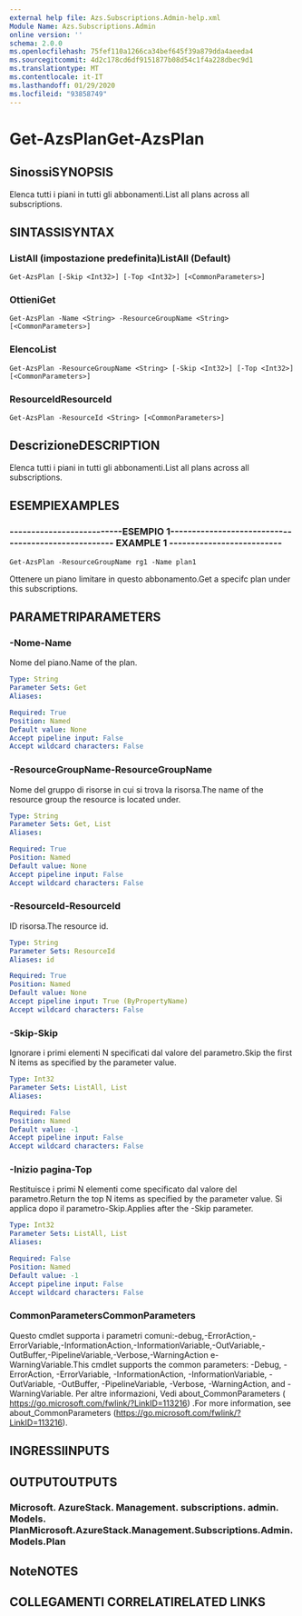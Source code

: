 ```yaml
---
external help file: Azs.Subscriptions.Admin-help.xml
Module Name: Azs.Subscriptions.Admin
online version: ''
schema: 2.0.0
ms.openlocfilehash: 75fef110a1266ca34bef645f39a879dda4aeeda4
ms.sourcegitcommit: 4d2c178cd6df9151877b08d54c1f4a228dbec9d1
ms.translationtype: MT
ms.contentlocale: it-IT
ms.lasthandoff: 01/29/2020
ms.locfileid: "93858749"
---
```

# <span data-ttu-id="54012-101">Get-AzsPlan</span><span class="sxs-lookup"><span data-stu-id="54012-101">Get-AzsPlan</span></span>

## <span data-ttu-id="54012-102">Sinossi</span><span class="sxs-lookup"><span data-stu-id="54012-102">SYNOPSIS</span></span>
<span data-ttu-id="54012-103">Elenca tutti i piani in tutti gli abbonamenti.</span><span class="sxs-lookup"><span data-stu-id="54012-103">List all plans across all subscriptions.</span></span>

## <span data-ttu-id="54012-104">SINTASSI</span><span class="sxs-lookup"><span data-stu-id="54012-104">SYNTAX</span></span>

### <span data-ttu-id="54012-105">ListAll (impostazione predefinita)</span><span class="sxs-lookup"><span data-stu-id="54012-105">ListAll (Default)</span></span>
```
Get-AzsPlan [-Skip <Int32>] [-Top <Int32>] [<CommonParameters>]
```

### <span data-ttu-id="54012-106">Ottieni</span><span class="sxs-lookup"><span data-stu-id="54012-106">Get</span></span>
```
Get-AzsPlan -Name <String> -ResourceGroupName <String> [<CommonParameters>]
```

### <span data-ttu-id="54012-107">Elenco</span><span class="sxs-lookup"><span data-stu-id="54012-107">List</span></span>
```
Get-AzsPlan -ResourceGroupName <String> [-Skip <Int32>] [-Top <Int32>] [<CommonParameters>]
```

### <span data-ttu-id="54012-108">ResourceId</span><span class="sxs-lookup"><span data-stu-id="54012-108">ResourceId</span></span>
```
Get-AzsPlan -ResourceId <String> [<CommonParameters>]
```

## <span data-ttu-id="54012-109">Descrizione</span><span class="sxs-lookup"><span data-stu-id="54012-109">DESCRIPTION</span></span>
<span data-ttu-id="54012-110">Elenca tutti i piani in tutti gli abbonamenti.</span><span class="sxs-lookup"><span data-stu-id="54012-110">List all plans across all subscriptions.</span></span>

## <span data-ttu-id="54012-111">ESEMPI</span><span class="sxs-lookup"><span data-stu-id="54012-111">EXAMPLES</span></span>

### <span data-ttu-id="54012-112">--------------------------ESEMPIO 1--------------------------</span><span class="sxs-lookup"><span data-stu-id="54012-112">-------------------------- EXAMPLE 1 --------------------------</span></span>
```
Get-AzsPlan -ResourceGroupName rg1 -Name plan1
```

<span data-ttu-id="54012-113">Ottenere un piano limitare in questo abbonamento.</span><span class="sxs-lookup"><span data-stu-id="54012-113">Get a specifc plan under this subscriptions.</span></span>

## <span data-ttu-id="54012-114">PARAMETRI</span><span class="sxs-lookup"><span data-stu-id="54012-114">PARAMETERS</span></span>

### <span data-ttu-id="54012-115">-Nome</span><span class="sxs-lookup"><span data-stu-id="54012-115">-Name</span></span>
<span data-ttu-id="54012-116">Nome del piano.</span><span class="sxs-lookup"><span data-stu-id="54012-116">Name of the plan.</span></span>

```yaml
Type: String
Parameter Sets: Get
Aliases: 

Required: True
Position: Named
Default value: None
Accept pipeline input: False
Accept wildcard characters: False
```

### <span data-ttu-id="54012-117">-ResourceGroupName</span><span class="sxs-lookup"><span data-stu-id="54012-117">-ResourceGroupName</span></span>
<span data-ttu-id="54012-118">Nome del gruppo di risorse in cui si trova la risorsa.</span><span class="sxs-lookup"><span data-stu-id="54012-118">The name of the resource group the resource is located under.</span></span>

```yaml
Type: String
Parameter Sets: Get, List
Aliases: 

Required: True
Position: Named
Default value: None
Accept pipeline input: False
Accept wildcard characters: False
```

### <span data-ttu-id="54012-119">-ResourceId</span><span class="sxs-lookup"><span data-stu-id="54012-119">-ResourceId</span></span>
<span data-ttu-id="54012-120">ID risorsa.</span><span class="sxs-lookup"><span data-stu-id="54012-120">The resource id.</span></span>

```yaml
Type: String
Parameter Sets: ResourceId
Aliases: id

Required: True
Position: Named
Default value: None
Accept pipeline input: True (ByPropertyName)
Accept wildcard characters: False
```

### <span data-ttu-id="54012-121">-Skip</span><span class="sxs-lookup"><span data-stu-id="54012-121">-Skip</span></span>
<span data-ttu-id="54012-122">Ignorare i primi elementi N specificati dal valore del parametro.</span><span class="sxs-lookup"><span data-stu-id="54012-122">Skip the first N items as specified by the parameter value.</span></span>

```yaml
Type: Int32
Parameter Sets: ListAll, List
Aliases: 

Required: False
Position: Named
Default value: -1
Accept pipeline input: False
Accept wildcard characters: False
```

### <span data-ttu-id="54012-123">-Inizio pagina</span><span class="sxs-lookup"><span data-stu-id="54012-123">-Top</span></span>
<span data-ttu-id="54012-124">Restituisce i primi N elementi come specificato dal valore del parametro.</span><span class="sxs-lookup"><span data-stu-id="54012-124">Return the top N items as specified by the parameter value.</span></span>
<span data-ttu-id="54012-125">Si applica dopo il parametro-Skip.</span><span class="sxs-lookup"><span data-stu-id="54012-125">Applies after the -Skip parameter.</span></span>

```yaml
Type: Int32
Parameter Sets: ListAll, List
Aliases: 

Required: False
Position: Named
Default value: -1
Accept pipeline input: False
Accept wildcard characters: False
```

### <span data-ttu-id="54012-126">CommonParameters</span><span class="sxs-lookup"><span data-stu-id="54012-126">CommonParameters</span></span>
<span data-ttu-id="54012-127">Questo cmdlet supporta i parametri comuni:-debug,-ErrorAction,-ErrorVariable,-InformationAction,-InformationVariable,-OutVariable,-OutBuffer,-PipelineVariable,-Verbose,-WarningAction e-WarningVariable.</span><span class="sxs-lookup"><span data-stu-id="54012-127">This cmdlet supports the common parameters: -Debug, -ErrorAction, -ErrorVariable, -InformationAction, -InformationVariable, -OutVariable, -OutBuffer, -PipelineVariable, -Verbose, -WarningAction, and -WarningVariable.</span></span> <span data-ttu-id="54012-128">Per altre informazioni, Vedi about_CommonParameters ( https://go.microsoft.com/fwlink/?LinkID=113216) .</span><span class="sxs-lookup"><span data-stu-id="54012-128">For more information, see about_CommonParameters (https://go.microsoft.com/fwlink/?LinkID=113216).</span></span>

## <span data-ttu-id="54012-129">INGRESSI</span><span class="sxs-lookup"><span data-stu-id="54012-129">INPUTS</span></span>

## <span data-ttu-id="54012-130">OUTPUT</span><span class="sxs-lookup"><span data-stu-id="54012-130">OUTPUTS</span></span>

### <span data-ttu-id="54012-131">Microsoft. AzureStack. Management. subscriptions. admin. Models. Plan</span><span class="sxs-lookup"><span data-stu-id="54012-131">Microsoft.AzureStack.Management.Subscriptions.Admin.Models.Plan</span></span>

## <span data-ttu-id="54012-132">Note</span><span class="sxs-lookup"><span data-stu-id="54012-132">NOTES</span></span>

## <span data-ttu-id="54012-133">COLLEGAMENTI CORRELATI</span><span class="sxs-lookup"><span data-stu-id="54012-133">RELATED LINKS</span></span>

